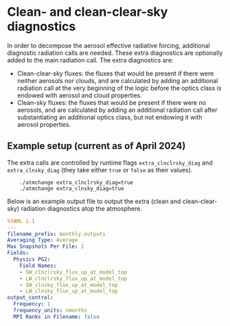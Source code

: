 # Clean- and clean-clear-sky diagnostics

In order to decompose the aerosol effective radiative forcing, additional diagnostic radiation calls are needed.
These extra diagnostics are optionally added to the main radiation call. The extra diagnostics are:

- Clean-clear-sky fluxes: the fluxes that would be present if there were neither aerosols nor clouds, and are calculated by adding an additional radiation call at the very beginning of the logic before the optics class is endowed with aerosol and cloud properties.
- Clean-sky fluxes: the fluxes that would be present if there were no aerosols, and are calculated by adding an additional radiation call after substantiating an additional optics class, but not endowing it with aerosol properties.

## Example setup (current as of April 2024)

The extra calls are controlled by runtime flags `extra_clnclrsky_diag` and `extra_clnsky_diag` (they take either `true` or `false` as their values).

```shell
    ./atmchange extra_clnclrsky_diag=true
    ./atmchange extra_clnsky_diag=true
```

Below is an example output file to output the extra (clean and clean-clear-sky) radiation diagnostics atop the atmosphere.

```yaml
%YAML 1.1
---
filename_prefix: monthly.outputs
Averaging Type: Average
Max Snapshots Per File: 1
Fields:
  Physics PG2:
    Field Names:
    - SW_clnclrsky_flux_up_at_model_top
    - LW_clnclrsky_flux_up_at_model_top
    - SW_clnsky_flux_up_at_model_top
    - LW_clnsky_flux_up_at_model_top
output_control:
  Frequency: 1
  frequency_units: nmonths
  MPI Ranks in Filename: false

```
